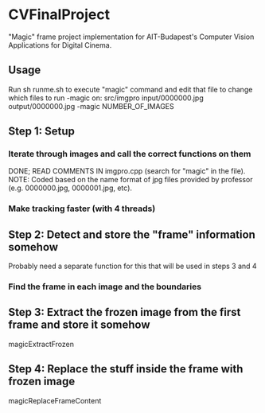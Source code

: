 # CVFinalProject
"Magic" frame project implementation for AIT-Budapest's Computer Vision Applications for Digital Cinema.
## Usage
Run sh runme.sh to execute "magic" command and edit that file to change which files to run -magic on: 
src/imgpro input/0000000.jpg output/0000000.jpg -magic NUMBER_OF_IMAGES
## Step 1: Setup
### Iterate through images and call the correct functions on them
DONE; READ COMMENTS IN imgpro.cpp (search for "magic" in the file). NOTE: Coded based on the name format of jpg files provided by professor (e.g. 0000000.jpg, 0000001.jpg, etc).
### Make tracking faster (with 4 threads)
## Step 2: Detect and store the "frame" information somehow
Probably need a separate function for this that will be used in steps 3 and 4
### Find the frame in each image and the boundaries
## Step 3: Extract the frozen image from the first frame and store it somehow
magicExtractFrozen
## Step 4: Replace the stuff inside the frame with frozen image 
magicReplaceFrameContent
